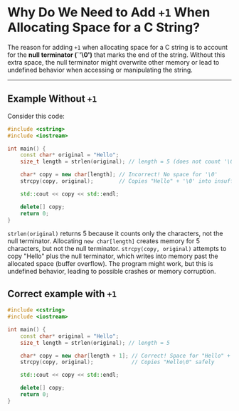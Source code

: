# Why Do We Need to Add `+1` When Allocating Space for a C String?

The reason for adding `+1` when allocating space for a C string is to account for the **null terminator (`'\0')** that marks the end of the string. Without this extra space, the null terminator might overwrite other memory or lead to undefined behavior when accessing or manipulating the string.

---

## Example Without `+1`

Consider this code:

```cpp
#include <cstring>
#include <iostream>

int main() {
    const char* original = "Hello";
    size_t length = strlen(original); // length = 5 (does not count '\0')

    char* copy = new char[length]; // Incorrect! No space for '\0'
    strcpy(copy, original);        // Copies "Hello" + '\0' into insufficient memory

    std::cout << copy << std::endl;

    delete[] copy;
    return 0;
}
```
`strlen(original)` returns 5 because it counts only the characters, not the null terminator.
Allocating `new char[length]` creates memory for 5 characters, but not the null terminator.
`strcpy(copy, original)` attempts to copy "Hello" plus the null terminator, which writes into memory past the allocated space (buffer overflow).
The program might work, but this is undefined behavior, leading to possible crashes or memory corruption.

## Correct example with `+1`

```cpp
#include <cstring>
#include <iostream>

int main() {
    const char* original = "Hello";
    size_t length = strlen(original); // length = 5

    char* copy = new char[length + 1]; // Correct! Space for "Hello" + '\0'
    strcpy(copy, original);            // Copies "Hello\0" safely

    std::cout << copy << std::endl;

    delete[] copy;
    return 0;
}
```
